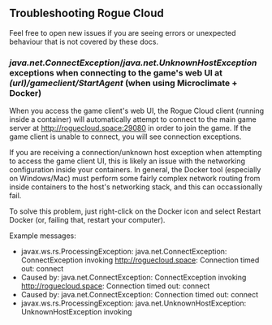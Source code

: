 ## Troubleshooting Rogue Cloud

Feel free to open new issues if you are seeing errors or unexpected behaviour that is not covered by these docs.


### *java.net.ConnectException*/*java.net.UnknownHostException* exceptions when connecting to the game's web UI at *(url)/gameclient/StartAgent* (when using Microclimate + Docker)

When you access the game client's web UI, the Rogue Cloud client (running inside a container) will automatically attempt to connect to the main game server at http://roguecloud.space:29080 in order to join the game. If the game client is unable to connect, you will see connection exceptions.

If you are receiving a connection/unknown host exception when attempting to access the game client UI, this is likely an issue with the networking configuration inside your containers. In general, the Docker tool (especially on Windows/Mac) must perform some fairly complex network routing from inside containers to the host's networking stack, and this can occassionally fail. 

To solve this problem, just right-click on the Docker icon and select Restart Docker (or, failing that, restart your computer).

Example messages:
* javax.ws.rs.ProcessingException: java.net.ConnectException: ConnectException invoking http://roguecloud.space: Connection timed out: connect
* Caused by: java.net.ConnectException: ConnectException invoking http://roguecloud.space: Connection timed out: connect
* Caused by: java.net.ConnectException: Connection timed out: connect
* javax.ws.rs.ProcessingException: java.net.UnknownHostException: UnknownHostException invoking 



